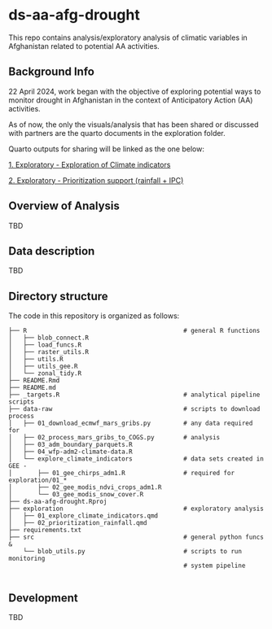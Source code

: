 
<!-- README.md is generated from README.Rmd. Please edit that file -->

# ds-aa-afg-drought

<!-- badges: start -->
<!-- badges: end -->

This repo contains analysis/exploratory analysis of climatic variables
in Afghanistan related to potential AA activities.

## Background Info

22 April 2024, work began with the objective of exploring potential ways
to monitor drought in Afghanistan in the context of Anticipatory Action
(AA) activities.

As of now, the only the visuals/analysis that has been shared or
discussed with partners are the quarto documents in the exploration
folder.

Quarto outputs for sharing will be linked as the one below:

[1. Exploratory - Exploration of Climate
indicators](https://rpubs.com/zackarno/1176973)

[2. Exploratory - Prioritization support (rainfall +
IPC)](https://rpubs.com/zackarno/1200340)

## Overview of Analysis

TBD

## Data description

TBD

## Directory structure

The code in this repository is organized as follows:

``` shell
├── R                                           # general R functions
│   ├── blob_connect.R
│   ├── load_funcs.R
│   ├── raster_utils.R
│   ├── utils.R
│   ├── utils_gee.R
│   └── zonal_tidy.R
├── README.Rmd
├── README.md
├── _targets.R                                  # analytical pipeline scripts
├── data-raw                                    # scripts to download process
│   ├── 01_download_ecmwf_mars_gribs.py         # any data required for
│   ├── 02_process_mars_gribs_to_COGS.py        # analysis
│   ├── 03_adm_boundary_parquets.R
│   ├── 04_wfp-adm2-climate-data.R
│   └── explore_climate_indicators              # data sets created in GEE -
│       ├── 01_gee_chirps_adm1.R                # required for exploration/01_*
│       ├── 02_gee_modis_ndvi_crops_adm1.R
│       └── 03_gee_modis_snow_cover.R
├── ds-aa-afg-drought.Rproj
├── exploration                                 # exploratory analysis
│   ├── 01_explore_climate_indicators.qmd
│   ├── 02_prioritization_rainfall.qmd
├── requirements.txt
├── src                                         # general python funcs &
    └── blob_utils.py                           # scripts to run monitoring
                                                # system pipeline


```

## Development

TBD
